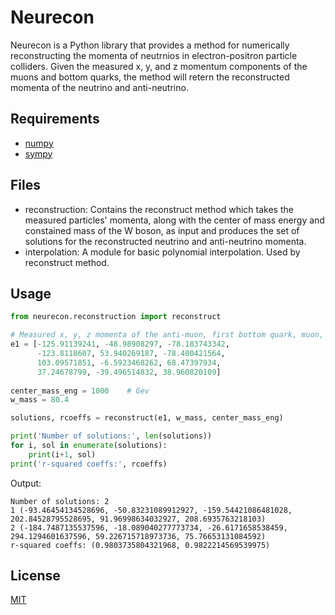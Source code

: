 # Neurecon

Neurecon is a Python library that provides a method for numerically reconstructing the momenta of neutrnios in electron-positron particle colliders. Given the measured x, y, and z momentum components of the muons and bottom quarks, the method will retern the reconstructed momenta of the neutrino and anti-neutrino. 

## Requirements
* [numpy](http://www.numpy.org/)
* [sympy](https://www.sympy.org/en/index.html)

## Files
* reconstruction: 
Contains the reconstruct method which takes the measured particles' momenta, along with the center of mass energy and constained mass of the W boson, as input and produces the set of solutions for the reconstructed neutrino and anti-neutrino momenta. 
* interpolation: 
A module for basic polynomial interpolation. Used by reconstruct method.


## Usage

```python
from neurecon.reconstruction import reconstruct

# Measured x, y, z momenta of the anti-muon, first bottom quark, muon, and second bottom quark in GeV.
e1 = [-125.91139241, -48.98908297, -78.183743342, 
      -123.8118607, 53.940269187, -78.400421564,
      103.09571851, -6.5923468262, 68.47397934, 
      37.24678799, -39.496514832, 38.960820109]
      
center_mass_eng = 1000    # Gev
w_mass = 80.4

solutions, rcoeffs = reconstruct(e1, w_mass, center_mass_eng)

print('Number of solutions:', len(solutions))
for i, sol in enumerate(solutions):
    print(i+1, sol)
print('r-squared coeffs:', rcoeffs)
```
Output:
```
Number of solutions: 2
1 (-93.46454134528696, -50.83231089912927, -159.54421086481028, 202.84528795528695, 91.96998634032927, 208.6935763218103)
2 (-184.7487135537596, -18.089040277773734, -26.6171658538459, 294.1294601637596, 59.226715718973736, 75.76653131084592)
r-squared coeffs: (0.9803735804321968, 0.9822214569539975)
```


## License
[MIT](https://choosealicense.com/licenses/mit/)
